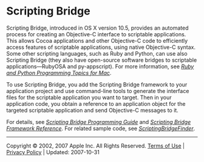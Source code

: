 <a id="//apple_ref/doc/uid/TP40006467-SW1"></a>

# Scripting Bridge

Scripting Bridge, introduced in OS X version 10.5, provides an automated process for creating an Objective-C interface to scriptable applications. This allows Cocoa applications and other Objective-C code to efficiently access features of scriptable applications, using native Objective-C syntax. Some other scripting languages, such as Ruby and Python, can use also Scripting Bridge (they also have open-source software bridges to scriptable applications—RubyOSA and py-appscript). For more information, see *[Ruby and Python Programming Topics for Mac](../../../../Cocoa/Conceptual/RubyPythonCocoa/Introduction/Introduction.html#//apple_ref/doc/uid/TP40004936)*.

To use Scripting Bridge, you add the Scripting Bridge framework to your application project and use command-line tools to generate the interface files for the scriptable application you want to target. Then in your application code, you obtain a reference to an application object for the targeted scriptable application and send Objective-C messages to it.

For details, see *[Scripting Bridge Programming Guide](../../../../Cocoa/Conceptual/ScriptingBridgeConcepts/Introduction/Introduction.html#//apple_ref/doc/uid/TP40006104)* and *[Scripting Bridge Framework Reference](https://developer.apple.com/documentation/scriptingbridge)*. For related sample code, see *[ScriptingBridgeFinder](../../../../../samplecode/ScriptingBridgeFinder/Introduction/Intro.html#//apple_ref/doc/uid/DTS10004283)*.

  

---

Copyright © 2002, 2007 Apple Inc. All Rights Reserved. [Terms of Use](http://www.apple.com/legal/internet-services/terms/site.html) | [Privacy Policy](http://www.apple.com/privacy/) | Updated: 2007-10-31
